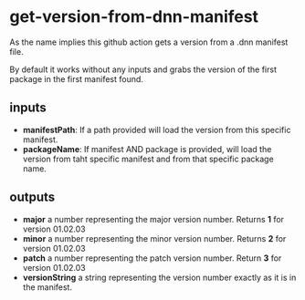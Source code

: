 # get-version-from-dnn-manifest

As the name implies this github action gets a version from a .dnn manifest file.

By default it works without any inputs and grabs the version of the first package in the first manifest found.

## inputs
- **manifestPath**: If a path provided will load the version from this specific manifest.
- **packageName**: If manifest AND package is provided, will load the version from taht specific manifest and from that specific package name.

## outputs

- **major** a number representing the major version number. Returns **1** for version 01.02.03
- **minor** a number representing the minor version number. Returns **2** for version 01.02.03
- **patch** a number representing the patch version number. Return **3** for version 01.02.03
- **versionString** a string representing the version number exactly as it is in the manifest.